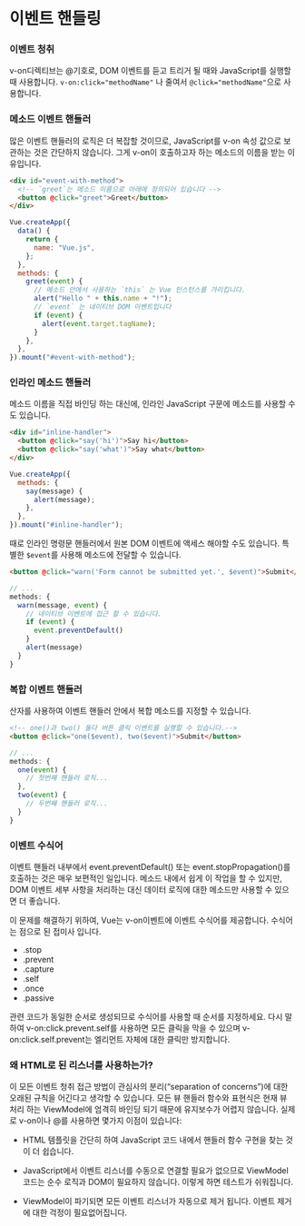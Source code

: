 # 이벤트 핸들링

### 이벤트 청취

v-on디렉티브는 @기호로, DOM 이벤트를 듣고 트리거 될 때와 JavaScript를 실행할 때 사용합니다.
`v-on:click="methodName"` 나 줄여서 `@click="methodName"`으로 사용합니다.

### 메소드 이벤트 핸들러

많은 이벤트 핸들러의 로직은 더 복잡할 것이므로, JavaScript를 v-on 속성 값으로 보관하는 것은 간단하지 않습니다. 그게 v-on이 호출하고자 하는 메소드의 이름을 받는 이유입니다.

```html
<div id="event-with-method">
  <!-- `greet`는 메소드 이름으로 아래에 정의되어 있습니다 -->
  <button @click="greet">Greet</button>
</div>
```

```javascript
Vue.createApp({
  data() {
    return {
      name: "Vue.js",
    };
  },
  methods: {
    greet(event) {
      // 메소드 안에서 사용하는 `this` 는 Vue 인스턴스를 가리킵니다.
      alert("Hello " + this.name + "!");
      // `event` 는 네이티브 DOM 이벤트입니다
      if (event) {
        alert(event.target.tagName);
      }
    },
  },
}).mount("#event-with-method");
```

### 인라인 메소드 핸들러

메소드 이름을 직접 바인딩 하는 대신에, 인라인 JavaScript 구문에 메소드를 사용할 수도 있습니다.

```html
<div id="inline-handler">
  <button @click="say('hi')">Say hi</button>
  <button @click="say('what')">Say what</button>
</div>
```

```javascript
Vue.createApp({
  methods: {
    say(message) {
      alert(message);
    },
  },
}).mount("#inline-handler");
```

때로 인라인 명령문 핸들러에서 원본 DOM 이벤트에 액세스 해야할 수도 있습니다. 특별한 `$event`를 사용해 메소드에 전달할 수 있습니다.

```html
<button @click="warn('Form cannot be submitted yet.', $event)">Submit</button>
```

```javascript
// ...
methods: {
  warn(message, event) {
    // 네이티브 이벤트에 접근 할 수 있습니다.
    if (event) {
      event.preventDefault()
    }
    alert(message)
  }
}
```

### 복합 이벤트 핸들러

산자를 사용하여 이벤트 핸들러 안에서 복합 메소드를 지정할 수 있습니다.

```html
<!-- one()과 two() 둘다 버튼 클릭 이벤트를 실행할 수 있습니다.-->
<button @click="one($event), two($event)">Submit</button>
```

```javascript
// ...
methods: {
  one(event) {
    // 첫번째 핸들러 로직...
  },
  two(event) {
    // 두번째 핸들러 로직...
  }
}
```

### 이벤트 수식어

이벤트 핸들러 내부에서 event.preventDefault() 또는 event.stopPropagation()를 호출하는 것은 매우 보편적인 일입니다. 메소드 내에서 쉽게 이 작업을 할 수 있지만, DOM 이벤트 세부 사항을 처리하는 대신 데이터 로직에 대한 메소드만 사용할 수 있으면 더 좋습니다.

이 문제를 해결하기 위하여, Vue는 v-on이벤트에 이벤트 수식어를 제공합니다. 수식어는 점으로 된 접미사 입니다.

- .stop
- .prevent
- .capture
- .self
- .once
- .passive

관련 코드가 동일한 순서로 생성되므로 수식어를 사용할 때 순서를 지정하세요. 다시 말하여 v-on:click.prevent.self를 사용하면 모든 클릭을 막을 수 있으며 v-on:click.self.prevent는 엘리먼트 자체에 대한 클릭만 방지합니다.

### 왜 HTML로 된 리스너를 사용하는가?

이 모든 이벤트 청취 접근 방법이 관심사의 분리(“separation of concerns”)에 대한 오래된 규칙을 어긴다고 생각할 수 있습니다. 모든 뷰 핸들러 함수와 표현식은 현재 뷰 처리 하는 ViewModel에 엄격히 바인딩 되기 때문에 유지보수가 어렵지 않습니다. 실제로 v-on이나 @를 사용하면 몇가지 이점이 있습니다:

- HTML 템플릿을 간단히 하여 JavaScript 코드 내에서 핸들러 함수 구현을 찾는 것이 더 쉽습니다.

- JavaScript에서 이벤트 리스너를 수동으로 연결할 필요가 없으므로 ViewModel 코드는 순수 로직과 DOM이 필요하지 않습니다. 이렇게 하면 테스트가 쉬워집니다.

- ViewModel이 파기되면 모든 이벤트 리스너가 자동으로 제거 됩니다. 이벤트 제거에 대한 걱정이 필요없어집니다.
